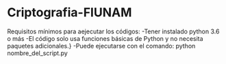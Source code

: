 # Criptografia-FIUNAM
 
Requisitos mínimos para aejecutar los códigos: 
-Tener instalado python 3.6 o más 
-El código solo usa funciones básicas de Python y no necesita paquetes adicionales.}
-Puede ejecutarse con el comando: python nombre_del_script.py


